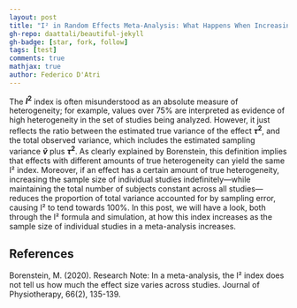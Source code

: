 ```yaml
---
layout: post
title: "I² in Random Effects Meta-Analysis: What Happens When Increasing the Sample Size?"
gh-repo: daattali/beautiful-jekyll
gh-badge: [star, fork, follow]
tags: [test]
comments: true
mathjax: true
author: Federico D'Atri
---
```


The **$I^2$** index is often misunderstood as an absolute measure of heterogeneity; for example, values over 75% are interpreted as evidence of high heterogeneity in the set of studies being analyzed. However, it just reflects the ratio between the estimated true variance of the effect  **$\tau^2$**, and the total observed variance, which includes the estimated sampling variance **$\tilde{v}$**  plus **$\tau^2$**. As clearly explained by Borenstein, this definition implies that effects with different amounts of true heterogeneity can yield the same I² index. Moreover, if an effect has a certain amount of true heterogeneity, increasing the sample size of individual studies indefinitely—while maintaining the total number of subjects constant across all studies—reduces the proportion of total variance accounted for by sampling error, causing I² to tend towards 100%. In this post, we will have a look, both through the I² formula and simulation, at how this index increases as the sample size of individual studies in a meta-analysis increases.

## References
Borenstein, M. (2020). Research Note: In a meta-analysis, the I² index does not tell us how much the effect size varies across studies. Journal of Physiotherapy, 66(2), 135-139.


